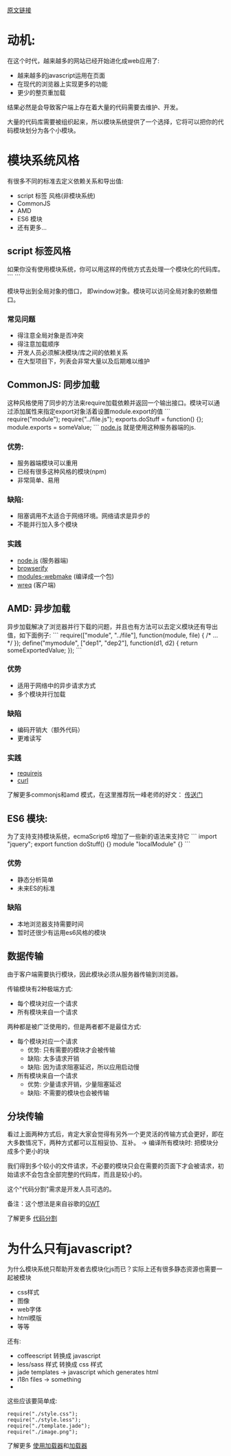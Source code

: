 <a href="https://webpack.github.io/docs/motivation.html">原文链接</a>

<h1>动机:</h1>

在这个时代，越来越多的网站已经开始进化成web应用了:
<ul>
  <li>越来越多的javascript运用在页面</li>
  <li>在现代的浏览器上实现更多的功能</li>
  <li>更少的整页重加载</li>
</ul>

结果必然是会导致客户端上存在着大量的代码需要去维护、开发。

大量的代码库需要被组织起来，所以模块系统提供了一个选择，它将可以把你的代码模块划分为各个小模块。

<h1>模块系统风格</h1>
有很多不同的标准去定义依赖关系和导出值:
<ul>
  <li>script 标签 风格(非模块系统) </li>
  <li>CommonJS</li>
  <li>AMD</li>
  <li>ES6 模块</li>
  <li>还有更多...</li>
</ul>

<h2>script 标签风格</h2>
如果你没有使用模块系统，你可以用这样的传统方式去处理一个模块化的代码库。
```
<script src="module1.js"></script>
<script src="module2.js"></script>
<script src="libraryA.js"></script>
<script src="module3.js"></script>
```

模块导出到全局对象的借口， 即window对象。模块可以访问全局对象的依赖借口。

<h3>常见问题</h3>
<ul>
  <li>得注意全局对象是否冲突</li>
  <li>得注意加载顺序</li>
  <li>开发人员必须解决模块/库之间的依赖关系</li>
  <li>在大型项目下，列表会非常大量以及后期难以维护</li>
</ul>

<h2>CommonJS: 同步加载</h2>
这种风格使用了同步的方法来require加载依赖并返回一个输出接口。模块可以通过添加属性来指定export对象活着设置module.export的值
```
require("module");
require("../file.js");
exports.doStuff = function() {};
module.exports = someValue;
```
<a href="https://nodejs.org/en/">node.js</a> 就是使用这种服务器端的js.
<h3>优势:</h3>
<ul>
  <li>服务器端模块可以重用</li>
  <li>已经有很多这种风格的模块(npm)</li>
  <li>非常简单、易用</li>
</ul>
<h3>缺陷:</h3>
<ul>
  <li>阻塞调用不太适合于网络环境。网络请求是异步的</li>
  <li>不能并行加入多个模块</li>
</ul>

<h3>实践</h3>
<ul>
  <li><a href="https://nodejs.org/en/">node.js</a>  (服务器端)</li>
  <li><a href="https://github.com/substack/node-browserify">browserify</a></li>
  <li><a href="https://github.com/medikoo/modules-webmake">modules-webmake</a> (编译成一个包)</li>
  <li><a href="https://github.com/substack/wreq">wreq</a> (客户端)</li>
</ul>

<h2>AMD: 异步加载</h2>
异步加载解决了浏览器并行下载的问题，并且也有方法可以去定义模块还有导出值，如下面例子:
```
require(["module", "../file"], function(module, file) { /* ... */ });
define("mymodule", ["dep1", "dep2"], function(d1, d2) {
  return someExportedValue;
});
```
<h3>优势</h3>
<ul>
  <li>适用于网络中的异步请求方式</li>
  <li>多个模块并行加载</li>
</ul>

<h3>缺陷</h3>
<ul>
  <li>编码开销大（额外代码）</li>
  <li>更难读写</li>
</ul>

<h3>实践</h3>
<ul>
  <li><a href="http://requirejs.org/">requirejs</a></li>
  <li><a href="https://github.com/cujojs/curl">curl</a></li>
</ul>

了解更多commonjs和amd 模式，在这里推荐阮一峰老师的好文：
<a href="http://www.ruanyifeng.com/blog/2012/10/asynchronous_module_definition.html">传送门</a>

<h2>ES6 模块:</h2>
为了支持支持模块系统，ecmaScript6 增加了一些新的语法来支持它
```
import "jquery";
export function doStuff() {}
module "localModule" {}
```
<h3>优势</h3>
<ul>
  <li>静态分析简单</li>
  <li>未来ES的标准</li>
</ul>

<h3>缺陷</h3>
<ul>
  <li>本地浏览器支持需要时间</li>
  <li>暂时还很少有运用es6风格的模块</li>
</ul>

<h2>数据传输</h2>
由于客户端需要执行模块，因此模块必须从服务器传输到浏览器。

传输模块有2种极端方式:
<ul>
  <li>每个模块对应一个请求</li>
  <li>所有模块来自一个请求</li>
</ul>

两种都是被广泛使用的，但是两者都不是最佳方式:
<ul>
  <li>
    每个模块对应一个请求
    <ul>
      <li>优势: 只有需要的模块才会被传输</li>
      <li>缺陷: 太多请求开销</li>
      <li>缺陷: 因为请求阻塞延迟，所以应用启动慢</li>
    </ul>
  </li>
  <li>
    所有模块来自一个请求
    <ul>
      <li>优势: 少量请求开销，少量阻塞延迟</li>
      <li>缺陷: 不需要的模块也会被传输</li>
    </ul>
  </li>
</ul>

<h2>分块传输</h2>
看过上面两种方式后，肯定大家会觉得有另外一个更灵活的传输方式会更好，即在大多数情况下，两种方式都可以互相妥协、互补。
→ 编译所有模块时: 把模块分成多个更小的块

我们得到多个较小的文件请求，不必要的模块只会在需要的页面下才会被请求，初始请求不会包含全部完整的代码库，而且是较小的。

这个"代码分割"需求是开发人员可选的。

备注：这个想法是来自谷歌的<a href="https://developers.google.com/web-toolkit/doc/latest/DevGuideCodeSplitting">GWT</a>

了解更多 <a href="https://webpack.github.io/docs/code-splitting.html">代码分割</a>

<h1>为什么只有javascript?</h1>
为什么模块系统只帮助开发者去模块化js而已？实际上还有很多静态资源也需要一起被模块

<ul>
  <li>css样式</li>
  <li>图像</li>
  <li>web字体</li>
  <li>html模版</li>
  <li>等等</li>
</ul>

还有:
<ul>
  <li>coffeescript 转换成 javascript</li>
  <li>less/sass 样式 转换成 css 样式</li>
  <li>jade templates → javascript which generates html</li>
  <li>i18n files → something</li>
  <li></li>
</ul>

这些应该要简单成:
```
require("./style.css");
require("./style.less");
require("./template.jade");
require("./image.png");
```

了解更多 <a href="https://webpack.github.io/docs/using-loaders.html">使用加载器</a>和<a href="https://webpack.github.io/docs/loaders.html">加载器</a>